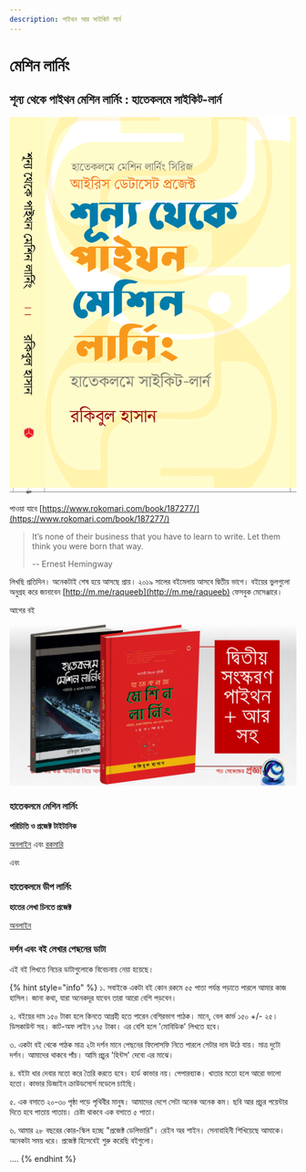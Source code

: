 ```yaml
---
description: পাইথন আর সাইকিট লার্ন
---
```


# মেশিন লার্নিং

## শূন্য থেকে পাইথন মেশিন লার্নিং : হাতেকলমে সাইকিট-লার্ন

![&#x9B6;&#x9C2;&#x9A8;&#x9CD;&#x9AF; &#x9A5;&#x9C7;&#x995;&#x9C7; &#x9AA;&#x9BE;&#x987;&#x9A5;&#x9A8; &#x9AE;&#x9C7;&#x9B6;&#x9BF;&#x9A8; &#x9B2;&#x9BE;&#x9B0;&#x9CD;&#x9A8;&#x9BF;&#x982; : &#x9B9;&#x9BE;&#x9A4;&#x9C7;&#x995;&#x9B2;&#x9AE;&#x9C7; &#x9B8;&#x9BE;&#x987;&#x995;&#x9BF;&#x99F;-&#x9B2;&#x9BE;&#x9B0;&#x9CD;&#x9A8;](.gitbook/assets/shunno-thek-python-machine-learning-cover-final-05-07-2019.png)

পাওয়া যাবে [https://www.rokomari.com/book/187277/](https://www.rokomari.com/book/187277/)

> It’s none of their business that you have to learn to write. Let them think you were born that way.
>
> --  Ernest Hemingway

লিখছি প্রতিদিন। অনেকটাই শেষ হয়ে আসছে প্রায়। ২০১৯ সালের বইমেলায় আসবে দ্বিতীয় ভাগে। বইয়ের ভুলগুলো অনুগ্রহ করে জানাবেন [http://m.me/raqueeb](http://m.me/raqueeb) ফেসবুক মেসেঞ্জারে। 

আগের বই

![&#x9A6;&#x9CD;&#x9AC;&#x9BF;&#x9A4;&#x9C0;&#x9DF; &#x9B8;&#x982;&#x9B8;&#x9CD;&#x995;&#x9B0;&#x9A3; \(&#x9AE;&#x9CD;&#x9AF;&#x9BE;&#x99C;&#x9C7;&#x9A8;&#x9CD;&#x99F;&#x9BE; &#x9B0;&#x999;\)](.gitbook/assets/ml.14.png)

### হাতেকলমে মেশিন লার্নিং

**পরিচিতি ও প্রজেক্ট টাইটানিক**

[অনলাইন](https://raqueeb.gitbooks.io/mlbook-titanic/) এবং [রকমারি](https://rokomari.com/book/174186)


এবং 

### হাতেকলমে ডীপ লার্নিং

**হাতের লেখা চিনতে প্রজেক্ট**

[অনলাইন](https://raqueeb.gitbooks.io/deep-learning/)

### দর্শন এবং বই লেখার পেছনের ডাটা

এই বই লিখতে নিচের ডাটাগুলোকে বিবেচনায় নেয়া হয়েছে। 

{% hint style="info" %}
১. সবাইকে একটা বই কোন রকমে ৫৫ পাতা পর্যন্ত পড়াতে পারলে আমার কাজ হাসিল। জানা কথা, যারা অনেকদূর যাবেন তারা আরো বেশি পড়বেন। 

২. বইয়ের দাম ১৫০ টাকা হলে কিনতে আগ্রহী হতে পারেন বেশিরভাগ পাঠক। মানে, বেল কার্ভ ১৫০ +/- ২৫। ডিসকাউন্ট সহ। কাট-অফ লাইন ১৭৫ টাকা। এর বেশি হলে 'মোবিডিক' লিখতে হবে। 

৩. একটা বই থেকে পাঠক মাত্র ২টা দর্শন মানে পেছনের ফিলোসফি নিতে পারলে সেটার দাম উঠে যায়। মাত্র দুটো দর্শন। আমাদের থাকবে পাঁচ। আমি প্রচুর 'হিন্টস' দেবো এর মাঝে।  

৪. বইটা ধার দেবার মতো করে তৈরি করতে হবে। হার্ড কাভার নয়। পেপারব্যাক। খাতার মতো হলে আরো ভালো হতো। কাভার ডিজাইন ক্রাউডসোর্স মডেলে চাইছি। 

৫. এক বসাতে ২০-৩০ পৃষ্ঠা পড়ে পৃথিবীর মানুষ। আমাদের দেশে সেটা অনেক অনেক কম। ছবি আর প্রচুর পয়েন্টার দিতে হবে পাতায় পাতায়। চেষ্টা থাকবে এক বসাতে ৫ পাতা।

৬. আমার ২৮ বছরের কোর-স্কিল হচ্ছে "প্রজেক্ট ডেলিভারি"। রেইন অর শাইন। সেনাবাহিনী শিখিয়েছে আমাকে। অনেকটা সময় ধরে। প্রজেক্ট হিসেবেই শুরু করেছি বইগুলো।

....
{% endhint %}



